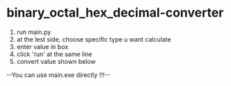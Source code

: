 # binary_octal_hex_decimal-converter
1. run main.py 
2. at the lest side, choose specific type u want calculate
3. enter value in box
4. click 'run' at the same line
5. convert value shown below

--You can use main.exe directly !!!--
